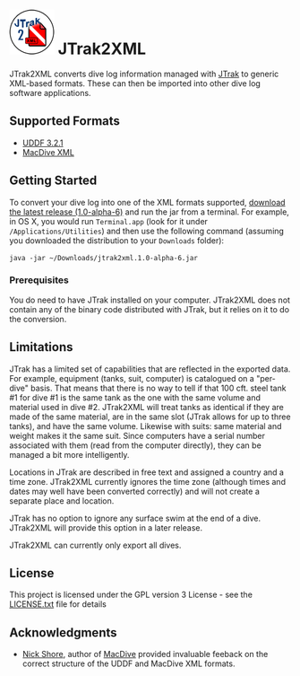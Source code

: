 # ![JTrak2XML Icon](src/main/resources/jtrak2xml-icon.png?raw=true "JTrak2XML Icon") JTrak2XML 

JTrak2XML converts dive log information managed with [JTrak](https://www.frobese.de/JTrak/en/jtrak.html) to generic XML-based formats.
These can then be imported into other dive log software applications.

## Supported Formats

* [UDDF 3.2.1](https://www.streit.cc/extern/uddf_v321/en/index.html)
* [MacDive XML](http://www.mac-dive.com)

## Getting Started

To convert your dive log into one of the XML formats supported, [download the latest release 
(1.0-alpha-6)](https://github.com/helgew/jtrak2xml/releases/download/jtrak2xml-1.0-alpha-6/jtrak2xml.1.0-alpha-6.jar)
and run the jar from a terminal. For example, in OS X, you would run `Terminal.app`
(look for it under `/Applications/Utilities`) and then use the following 
command (assuming you downloaded the distribution to your `Downloads` folder):

```
java -jar ~/Downloads/jtrak2xml.1.0-alpha-6.jar
```

### Prerequisites

You do need to have JTrak installed on your computer. JTrak2XML does not contain any of the 
binary code distributed with JTrak, but it relies on it to do the conversion.

## Limitations

JTrak has a limited set of capabilities that are reflected in the exported data. For example, 
equipment (tanks, suit, computer) is catalogued on a "per-dive" basis. That means that there is 
no way to tell if that 100 cft. steel tank #1 for dive #1 is the same tank as the one with the 
same volume and material used in dive #2. JTrak2XML will treat tanks as identical if they are 
made of the same material, are in the same slot (JTrak allows for up to three tanks), and have 
the same volume. Likewise with suits: same material and weight makes it the same suit. Since 
computers have a serial number associated with them (read from the computer directly), they can 
be managed a bit more intelligently.

Locations in JTrak are described in free text and assigned a country and a time zone. JTrak2XML 
currently ignores the time zone (although times and dates may well have been converted 
correctly) and will not create a separate place and location.

JTrak has no option to ignore any surface swim at the end of a dive. JTrak2XML will provide this
 option in a later release.

JTrak2XML can currently only export all dives. 

## License

This project is licensed under the GPL version 3 License - see the [LICENSE.txt](LICENSE.txt) file 
for details

## Acknowledgments

* [Nick Shore](mailto:support@mac-dive.com), author of [MacDive](http://www.mac-dive.com) 
provided invaluable feeback on the correct structure of the UDDF and MacDive XML formats.
